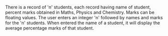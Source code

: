 There is a record of 'n' students, each record having name of student, percent marks obtained in Maths, Physics and Chemistry. 
Marks can be floating values. The user enters an integer 'n' followed by names and marks for the 'n' students. 
When entered the name of a student, it will display the average percentage marks of that student.
